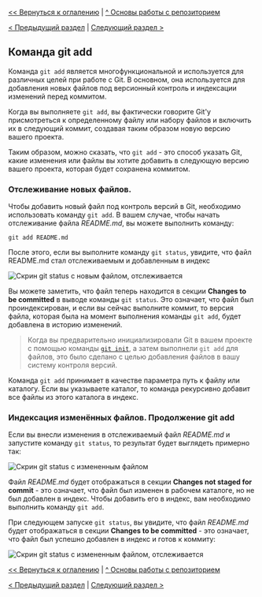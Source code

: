 [<< Вернуться к оглалению](README.md) | [^ Основы работы с репозиторием](section04.md)

[< Предыдущий раздел](section04-1.md) | [Следующий раздел >](section04-3.md)

Команда git add
----------------

Команда `git add` является многофункциональной и используется для различных целей при работе с Git. В основном, она используется для добавления новых файлов под версионный контроль и индексации изменений перед коммитом.

Когда вы выполняете `git add`, вы фактически говорите Git'у присмотреться к определенному файлу или набору файлов и включить их в следующий коммит, создавая таким образом новую версию вашего проекта.

Таким образом, можно сказать, что `git add` - это способ указать Git, какие изменения или файлы вы хотите добавить в следующую версию вашего проекта, которая будет сохранена коммитом.

### Отслеживание новых файлов.

Чтобы добавить новый файл под контроль версий в Git, необходимо использовать команду `git add`. В вашем случае, чтобы начать отслеживание файла _README.md_, вы можете выполнить команду:

    git add README.md

После этого, если вы выполните команду `git status`, увидите, что файл README.md стал отслеживаемым и добавленным в индекс

![Скрин git status с новым файлом, отслеживается]()

Вы можете заметить, что файл теперь находится в секции __Changes to be committed__ в выводе команды `git status`. Это означает, что файл был проиндексирован, и если вы сейчас выполните коммит, то версия файла, которая была на момент выполнения команды `git add`, будет добавлена в историю изменений.

> Когда вы предварительно инициализировали Git в вашем проекте с помощью команды [`git init`](section03.md), а затем выполнели `git add` для файлов, это было сделано с целью добавления файлов в вашу систему контроля версий.

Команда `git add` принимает в качестве параметра путь к файлу или каталогу. Если вы указываете каталог, то команда рекурсивно добавит все файлы из этого каталога в индекс.

### Индексация изменённых файлов. Продолжение git add

Если вы внесли изменения в отслеживаемый файл _README.md_ и запустите команду `git status`, то результат будет выглядеть примерно так:

![Скрин git status с измененным файлом]()

Файл _README.md_ будет отображаться в секции __Changes not staged for commit__ - это означает, что файл был изменен в рабочем каталоге, но не был добавлен в индекс. 
Чтобы добавить его в индекс, вам необходимо выполнить команду `git add`.

При следующем запуске `git status`, вы увидите, что файл _README.md_ будет отображаться в секции __Changes to be committed__ - это означает, что файл был успешно добавлен в индекс и готов к коммиту:

![Скрин git status с измененным файлом, отслеживается]()

[<< Вернуться к оглалению](README.md) | [^ Основы работы с репозиторием](section04.md)

[< Предыдущий раздел](section04-1.md) | [Следующий раздел >](section04-3.md)
